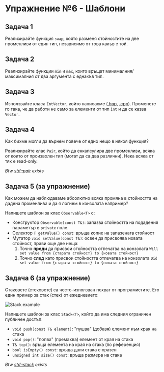 # Упражнение №6 - Шаблони

## Задача 1

Реализирайте функция `swap`, която разменя стойностите на две променливи от един тип, независимо от това какъв е той.

## Задача 2

Реализирайте функции `min` и `max`, които връщат минималния/максималния от два аргумента с еднакъв тип.

## Задача 3

Използвайте класа `IntVector`, който написахме ([.hpp](../week4/3/IntVector.hpp), [.cpp](../week4/3/IntVector.cpp)). Променете го така, че да работи не само за елементи от тип `int` и да се казва `Vector`.

## Задача 4

Как бихме могли да върнем повече от едно нещо в някоя функция?

Реализирайте клас `Pair`, който да енкапсулира две променливи, всяка от които от произволен тип (могат да са два различни). Нека всяка от тях е read-only.

*Btw [std::pair](https://en.cppreference.com/w/cpp/utility/pair) exists*

## Задача 5 (за упражнение)

Как можем да наблюдаваме абсолютно всяка промяна в стойността на дадена променлива и да я логнем в конзолата например?

Напишете шаблон за клас `Observable<T>` с:

* Конструктор `Observable(const T&)`: запазва стойността на подадения параметър в `private` поле.
* Селектор `T getValue() const`: връща копие на запазената стойност
* Мутатор `void setValue(const T&)`: освен да присвоява новата стойност, прави още две неща:
    1. Точно **преди** да присвои стойността отпечатва на конзолата `Will set value from {старата стойност} to {новата стойност}`
    2. Точно **след** като присвои стойността отпечатва на конзолата `Did set value from {старата стойност} to {новата стойност}`

## Задача 6 (за упражнение)

Стаковете (стековете) са често-използван похват от програмистите. Ето един пример за стак (стек) от ежедневието:

![Stack example](https://docs.microsoft.com/zh-tw/xamarin/ios/get-started/hello-ios-multiscreen/hello-ios-multiscreen-deepdive-images/01.png)

Напишете шаблон за клас `Stack<T>`, който да има  следния ограничен публичен достъп:

* `void push(const T& element)`: "пушва" (добавя) елемент към края на стака
* `void pop()`: "попва" (премахва) елемент от края на стака
* `T& top()`: връща елемента на края на стака (по референция)
* `bool isEmpty() const`: връща дали стака е празен
* `unsigned int size() const`: връща размера на стака

*Btw [std::stack](https://en.cppreference.com/w/cpp/container/stack) exists*